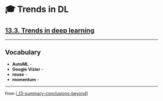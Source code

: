 # 🎓 Trends in DL

## [**13.3.** Trends in deep learning](https://livebook.manning.com/book/deep-learning-with-javascript/chapter-13/136)

---

## **Vocabulary**

- **AutoML** -
- **Google Vizier** -
- **reuse** -
- **momentum** -

---
from [[_13-summary-conclusions-beyond]]

[//begin]: # "Autogenerated link references for markdown compatibility"
[_13-summary-conclusions-beyond]: ../_13-summary-conclusions-beyond.md "🎓 Conclusions"
[//end]: # "Autogenerated link references"